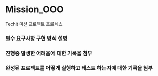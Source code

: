 # Mission_OOO
Techit 미션 프로젝트 프로세스

### 필수 요구사항 구현 방식 설명


### 진행중 발생한 어려움에 대한 기록을 첨부

### 완성된 프로젝트를 어떻게 실행하고 테스트 하는지에 대한 기록을 첨부
